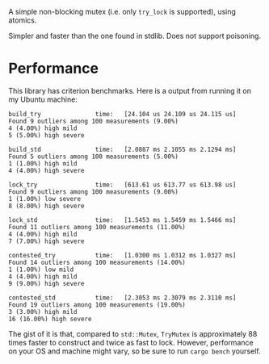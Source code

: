 A simple non-blocking mutex (i.e. only `try_lock` is supported), using atomics.

Simpler and faster than the one found in stdlib. Does not support poisoning.

# Performance

This library has criterion benchmarks. Here is a output from running it on my
Ubuntu machine:

    build_try               time:   [24.104 us 24.109 us 24.115 us]
    Found 9 outliers among 100 measurements (9.00%)
    4 (4.00%) high mild
    5 (5.00%) high severe

    build_std               time:   [2.0887 ms 2.1055 ms 2.1294 ms]
    Found 5 outliers among 100 measurements (5.00%)
    1 (1.00%) high mild
    4 (4.00%) high severe

    lock_try                time:   [613.61 us 613.77 us 613.98 us]
    Found 9 outliers among 100 measurements (9.00%)
    1 (1.00%) low severe
    8 (8.00%) high severe

    lock_std                time:   [1.5453 ms 1.5459 ms 1.5466 ms]
    Found 11 outliers among 100 measurements (11.00%)
    4 (4.00%) high mild
    7 (7.00%) high severe

    contested_try           time:   [1.0300 ms 1.0312 ms 1.0327 ms]
    Found 14 outliers among 100 measurements (14.00%)
    1 (1.00%) low mild
    4 (4.00%) high mild
    9 (9.00%) high severe

    contested_std           time:   [2.3053 ms 2.3079 ms 2.3110 ms]
    Found 19 outliers among 100 measurements (19.00%)
    3 (3.00%) high mild
    16 (16.00%) high severe

The gist of it is that, compared to `std::Mutex`, `TryMutex` is approximately 88
times faster to construct and twice as fast to lock. However, performance on
your OS and machine might vary, so be sure to run `cargo bench` yourself.